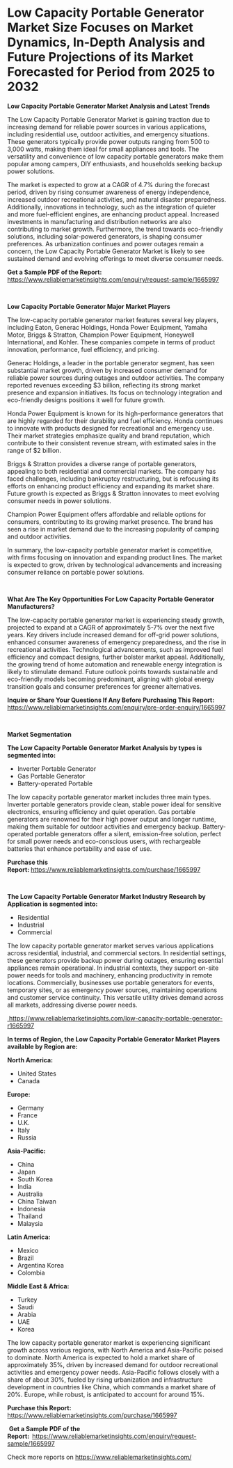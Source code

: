 <p><h1>Low Capacity Portable Generator Market Size Focuses on Market Dynamics, In-Depth Analysis and Future Projections of its Market Forecasted for Period from 2025 to 2032</h1></p><p><strong>Low Capacity Portable Generator Market Analysis and Latest Trends</strong></p>
<p><p>The Low Capacity Portable Generator Market is gaining traction due to increasing demand for reliable power sources in various applications, including residential use, outdoor activities, and emergency situations. These generators typically provide power outputs ranging from 500 to 3,000 watts, making them ideal for small appliances and tools. The versatility and convenience of low capacity portable generators make them popular among campers, DIY enthusiasts, and households seeking backup power solutions.</p><p>The market is expected to grow at a CAGR of 4.7% during the forecast period, driven by rising consumer awareness of energy independence, increased outdoor recreational activities, and natural disaster preparedness. Additionally, innovations in technology, such as the integration of quieter and more fuel-efficient engines, are enhancing product appeal. Increased investments in manufacturing and distribution networks are also contributing to market growth. Furthermore, the trend towards eco-friendly solutions, including solar-powered generators, is shaping consumer preferences. As urbanization continues and power outages remain a concern, the Low Capacity Portable Generator Market is likely to see sustained demand and evolving offerings to meet diverse consumer needs.</p></p>
<p><strong>Get a Sample PDF of the Report:&nbsp;</strong> <a href="https://www.reliablemarketinsights.com/enquiry/request-sample/1665997?utm_campaign=2799&utm_medium=2&utm_source=Github&utm_content=ia&utm_term=27022025&utm_id=low-capacity-portable-generator">https://www.reliablemarketinsights.com/enquiry/request-sample/1665997</a></p>
<p>&nbsp;</p>
<p><strong>Low Capacity Portable Generator Major Market Players</strong></p>
<p><p>The low-capacity portable generator market features several key players, including Eaton, Generac Holdings, Honda Power Equipment, Yamaha Motor, Briggs & Stratton, Champion Power Equipment, Honeywell International, and Kohler. These companies compete in terms of product innovation, performance, fuel efficiency, and pricing.</p><p>Generac Holdings, a leader in the portable generator segment, has seen substantial market growth, driven by increased consumer demand for reliable power sources during outages and outdoor activities. The company reported revenues exceeding $3 billion, reflecting its strong market presence and expansion initiatives. Its focus on technology integration and eco-friendly designs positions it well for future growth.</p><p>Honda Power Equipment is known for its high-performance generators that are highly regarded for their durability and fuel efficiency. Honda continues to innovate with products designed for recreational and emergency use. Their market strategies emphasize quality and brand reputation, which contribute to their consistent revenue stream, with estimated sales in the range of $2 billion.</p><p>Briggs & Stratton provides a diverse range of portable generators, appealing to both residential and commercial markets. The company has faced challenges, including bankruptcy restructuring, but is refocusing its efforts on enhancing product efficiency and expanding its market share. Future growth is expected as Briggs & Stratton innovates to meet evolving consumer needs in power solutions.</p><p>Champion Power Equipment offers affordable and reliable options for consumers, contributing to its growing market presence. The brand has seen a rise in market demand due to the increasing popularity of camping and outdoor activities.</p><p>In summary, the low-capacity portable generator market is competitive, with firms focusing on innovation and expanding product lines. The market is expected to grow, driven by technological advancements and increasing consumer reliance on portable power solutions.</p></p>
<p>&nbsp;</p>
<p><strong>What Are The Key Opportunities For Low Capacity Portable Generator Manufacturers?</strong></p>
<p><p>The low-capacity portable generator market is experiencing steady growth, projected to expand at a CAGR of approximately 5-7% over the next five years. Key drivers include increased demand for off-grid power solutions, enhanced consumer awareness of emergency preparedness, and the rise in recreational activities. Technological advancements, such as improved fuel efficiency and compact designs, further bolster market appeal. Additionally, the growing trend of home automation and renewable energy integration is likely to stimulate demand. Future outlook points towards sustainable and eco-friendly models becoming predominant, aligning with global energy transition goals and consumer preferences for greener alternatives.</p></p>
<p><strong>Inquire or Share Your Questions If Any Before Purchasing This Report:</strong> <a href="https://www.reliablemarketinsights.com/enquiry/pre-order-enquiry/1665997?utm_campaign=2799&utm_medium=2&utm_source=Github&utm_content=ia&utm_term=27022025&utm_id=low-capacity-portable-generator">https://www.reliablemarketinsights.com/enquiry/pre-order-enquiry/1665997</a></p>
<p>&nbsp;</p>
<p><strong>Market Segmentation</strong></p>
<p><strong>The Low Capacity Portable Generator Market Analysis by types is segmented into:</strong></p>
<p><ul><li>Inverter Portable Generator</li><li>Gas Portable Generator</li><li>Battery-operated Portable</li></ul></p>
<p><p>The low capacity portable generator market includes three main types. Inverter portable generators provide clean, stable power ideal for sensitive electronics, ensuring efficiency and quiet operation. Gas portable generators are renowned for their high power output and longer runtime, making them suitable for outdoor activities and emergency backup. Battery-operated portable generators offer a silent, emission-free solution, perfect for small power needs and eco-conscious users, with rechargeable batteries that enhance portability and ease of use.</p></p>
<p><strong>Purchase this Report:&nbsp;</strong><a href="https://www.reliablemarketinsights.com/purchase/1665997?utm_campaign=2799&utm_medium=2&utm_source=Github&utm_content=ia&utm_term=27022025&utm_id=low-capacity-portable-generator">https://www.reliablemarketinsights.com/purchase/1665997</a></p>
<p>&nbsp;</p>
<p><strong>The Low Capacity Portable Generator Market Industry Research by Application is segmented into:</strong></p>
<p><ul><li>Residential</li><li>Industrial</li><li>Commercial</li></ul></p>
<p><p>The low capacity portable generator market serves various applications across residential, industrial, and commercial sectors. In residential settings, these generators provide backup power during outages, ensuring essential appliances remain operational. In industrial contexts, they support on-site power needs for tools and machinery, enhancing productivity in remote locations. Commercially, businesses use portable generators for events, temporary sites, or as emergency power sources, maintaining operations and customer service continuity. This versatile utility drives demand across all markets, addressing diverse power needs.</p></p>
<p><a href="https://www.reliablemarketinsights.com/low-capacity-portable-generator-r1665997?utm_campaign=2799&utm_medium=2&utm_source=Github&utm_content=ia&utm_term=27022025&utm_id=low-capacity-portable-generator">&nbsp;https://www.reliablemarketinsights.com/low-capacity-portable-generator-r1665997</a></p>
<p><strong>In terms of Region, the Low Capacity Portable Generator Market Players available by Region are:</strong></p>
<p>
    <p> <strong> North America: </strong>
        <ul>
            <li>United States</li>
            <li>Canada</li>
        </ul>
        </p> 
    <p> <strong> Europe: </strong>
        <ul>
            <li>Germany</li>
            <li>France</li>
            <li>U.K.</li>
            <li>Italy</li>
            <li>Russia</li>
        </ul>
        </p> 
    <p> <strong> Asia-Pacific: </strong>
        <ul>
            <li>China</li>
            <li>Japan</li>
            <li>South Korea</li>
            <li>India</li>
            <li>Australia</li>
            <li>China Taiwan</li>
            <li>Indonesia</li>
            <li>Thailand</li>
            <li>Malaysia</li>
        </ul>
        </p> 
    <p> <strong> Latin America: </strong>
        <ul>
            <li>Mexico</li>
            <li>Brazil</li>
            <li>Argentina Korea</li>
            <li>Colombia</li>
        </ul>
        </p> 
    <p> <strong> Middle East & Africa: </strong>
        <ul>
            <li>Turkey</li>
            <li>Saudi</li>
            <li>Arabia</li>
            <li>UAE</li>
            <li>Korea</li>
        </ul>
    </p>
    </p>
<p><p>The low capacity portable generator market is experiencing significant growth across various regions, with North America and Asia-Pacific poised to dominate. North America is expected to hold a market share of approximately 35%, driven by increased demand for outdoor recreational activities and emergency power needs. Asia-Pacific follows closely with a share of about 30%, fueled by rising urbanization and infrastructure development in countries like China, which commands a market share of 20%. Europe, while robust, is anticipated to account for around 15%.</p></p>
<p><strong>Purchase this Report: </strong><a href="https://www.reliablemarketinsights.com/purchase/1665997?utm_campaign=2799&utm_medium=2&utm_source=Github&utm_content=ia&utm_term=27022025&utm_id=low-capacity-portable-generator">https://www.reliablemarketinsights.com/purchase/1665997</a></p>
<p>&nbsp;<strong>Get a Sample PDF of the Report:&nbsp;&nbsp;</strong><a href="https://www.reliablemarketinsights.com/enquiry/request-sample/1665997?utm_campaign=2799&utm_medium=2&utm_source=Github&utm_content=ia&utm_term=27022025&utm_id=low-capacity-portable-generator">https://www.reliablemarketinsights.com/enquiry/request-sample/1665997</a></p>
<p><strong></strong></p>
<p>Check more reports on <a href="https://www.reliablemarketinsights.com/?utm_campaign=2799&utm_medium=2&utm_source=Github&utm_content=ia&utm_term=27022025&utm_id=low-capacity-portable-generator">https://www.reliablemarketinsights.com/</a></p>